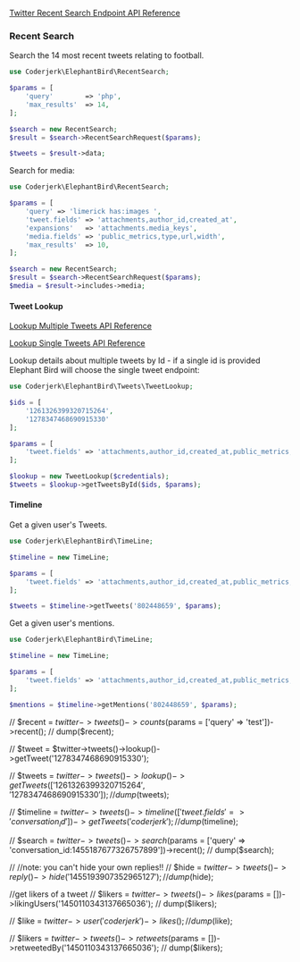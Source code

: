 [Twitter Recent Search Endpoint API Reference](https://developer.twitter.com/en/docs/twitter-api/tweets/search/api-reference/get-tweets-search-recent)

### Recent Search

Search the 14 most recent tweets relating to football.

```php
use Coderjerk\ElephantBird\RecentSearch;

$params = [
    'query'        => 'php',
    'max_results'  => 14,
];

$search = new RecentSearch;
$result = $search->RecentSearchRequest($params);

$tweets = $result->data;

```


Search for media:

```php
use Coderjerk\ElephantBird\RecentSearch;

$params = [
    'query' => 'limerick has:images ',
    'tweet.fields' => 'attachments,author_id,created_at',
    'expansions'   => 'attachments.media_keys',
    'media.fields' => 'public_metrics,type,url,width',
    'max_results'  => 10,
];

$search = new RecentSearch;
$result = $search->RecentSearchRequest($params);
$media = $result->includes->media;

```

#### Tweet Lookup

[Lookup Multiple Tweets API Reference](https://developer.twitter.com/en/docs/twitter-api/tweets/lookup/api-reference/get-tweets)

[Lookup Single Tweets API Reference](https://developer.twitter.com/en/docs/twitter-api/tweets/lookup/api-reference/get-tweets-id)

Lookup details about multiple tweets by Id - if a single id is provided Elephant Bird will choose the single tweet endpoint:

```php
use Coderjerk\ElephantBird\Tweets\TweetLookup;

$ids = [
    '1261326399320715264',
    '1278347468690915330'
];

$params = [
    'tweet.fields' => 'attachments,author_id,created_at,public_metrics,source'
];

$lookup = new TweetLookup($credentials);
$tweets = $lookup->getTweetsById($ids, $params);
```
#### Timeline

Get a given user's Tweets.

```php
use Coderjerk\ElephantBird\TimeLine;

$timeline = new TimeLine;

$params = [
    'tweet.fields' => 'attachments,author_id,created_at,public_metrics,source'
];

$tweets = $timeline->getTweets('802448659', $params);

```

Get a given user's mentions.

```php
use Coderjerk\ElephantBird\TimeLine;

$timeline = new TimeLine;

$params = [
    'tweet.fields' => 'attachments,author_id,created_at,public_metrics,source'
];

$mentions = $timeline->getMentions('802448659', $params);

```

// $recent = $twitter->tweets()->counts($params = ['query' => 'test'])->recent();
// dump($recent);

// $tweet = $twitter->tweets()->lookup()->getTweet('1278347468690915330');

// $tweets = $twitter->tweets()->lookup()->getTweets(['1261326399320715264', '1278347468690915330']);
// dump($tweets);

// $timeline = $twitter->tweets()->timeline(['tweet.fields' => 'conversation_id'])->getTweets('coderjerk');
// dump($timeline);

// $search = $twitter->tweets()->search($params = ['query' => 'conversation_id:1455187677326757899'])->recent();
// dump($search);

// //note: you can't hide your own replies!!
// $hide = $twitter->tweets()->reply()->hide('1455193907352965127');
// dump($hide);

//get likers of a tweet
// $likers = $twitter->tweets()->likes($params = [])->likingUsers('1450110343137665036');
// dump($likers);

// $like = $twitter->user('coderjerk')->likes();
// dump($like);

// $likers = $twitter->tweets()->retweets($params = [])->retweetedBy('1450110343137665036');
// dump($likers);


